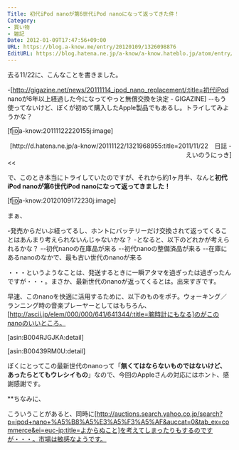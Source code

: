 ```yaml
---
Title: 初代iPod nanoが第6世代iPod nanoになって返ってきた件！
Category:
- 買い物
- 雑記
Date: 2012-01-09T17:47:56+09:00
URL: https://blog.a-know.me/entry/20120109/1326098876
EditURL: https://blog.hatena.ne.jp/a-know/a-know.hateblo.jp/atom/entry/12921228815727979362
---
```


去る11/22に、こんなことを書きました。

>>
-[http://gigazine.net/news/20111114_ipod_nano_replacement/:title=初代iPod nanoが6年以上経過した今になってやっと無償交換を決定 - GIGAZINE]
--もう使ってないけど、ぼくが初めて購入したApple製品でもあるし。トライしてみようかな？


[f:id:a-know:20111122220155j:image]

<div align="right">[http://d.hatena.ne.jp/a-know/20111122/1321968955:title=2011/11/22　日誌 - えいのうにっき]</div>
<<


で、このとき本当にトライしていたのですが、それから約1ヶ月半、なんと<span class="deco" style="font-weight:bold;">初代iPod nanoが第6世代iPod nanoになって返ってきました！</span>


[f:id:a-know:20120109172230j:image]



まぁ、


-発売からだいぶ経ってるし、ホントにバッテリーだけ交換されて返ってくることはあんまり考えられないんじゃないかな？
-となると、以下のどれかが考えられるかな？
--初代nanoの在庫品が来る
--初代nanoの整備済品が来る
--在庫にあるnanoのなかで、最も古い世代のnanoが来る


・・・というようなことは、発送するときに一瞬アタマを過ぎったは過ぎったんですが・・・。まさか、最新世代のnanoが返ってくるとは。出来すぎです。

早速、このnanoを快適に活用するために、以下のものをポチ。ウォーキング／ランニング時の音楽プレーヤーとしてはもちろん、[http://ascii.jp/elem/000/000/641/641344/:title=腕時計にもなる]のがこのnanoのいいところ。


[asin:B004RJGJKA:detail]

[asin:B00439RM0U:detail]


ぼくにとってこの最新世代のnanoって「<span class="deco" style="font-weight:bold;">無くてはならないものではないけど、あったらとてもウレシイもの</span>」なので、今回のAppleさんの対応にはホント、感謝感謝です。



**ちなみに、

こういうことがあると、同時に[http://auctions.search.yahoo.co.jp/search?p=ipod+nano+%A5%B8%A5%E3%A5%F3%A5%AF&auccat=0&tab_ex=commerce&ei=euc-jp:title=よからぬこと]を考えてしまったりもするのですが・・・。市場は敏感なようです。


<script src="https://moshi-moshi.moshimo.works/moshimoshi/a_know_blog/20120109-1326098876?title=%E5%88%9D%E4%BB%A3iPod%20nano%E3%81%8C%E7%AC%AC6%E4%B8%96%E4%BB%A3iPod%20nano%E3%81%AB%E3%81%AA%E3%81%A3%E3%81%A6%E8%BF%94%E3%81%A3%E3%81%A6%E3%81%8D%E3%81%9F%E4%BB%B6%EF%BC%81"></script>
